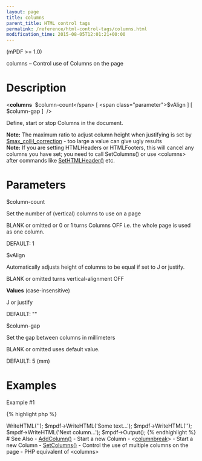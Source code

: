 ```yaml
---
layout: page
title: columns
parent_title: HTML control tags
permalink: /reference/html-control-tags/columns.html
modification_time: 2015-08-05T12:01:21+00:00
---
```


(mPDF >= 1.0)

columns – Control use of Columns on the page

# Description

&lt;**columns**  <span class="parameter">$column-count</span> 
[ <span class="parameter">$vAlign</span> ] 
[ <span class="parameter">$column-gap</span> ]  /&gt;

Define, start or stop Columns in the document.

<div class="alert alert-info" role="alert">
    <strong>Note:</strong> The maximum ratio to adjust column height when justifying is set by 
    <a href="{{ "/reference/mpdf-variables/max-colh-correction.html" | prepend: site.baseurl }}">$max_colH_correction</a> - 
    too large a value can give ugly results
</div>

<div class="alert alert-info" role="alert">
    <strong>Note:</strong> If you are setting HTMLHeaders or HTMLFooters, this will cancel any columns you have set; 
    you need to call SetColumns() or use &lt;columns&gt; after commands like 
    <a href="{{ "/reference/mpdf-functions/sethtmlheader.html" | prepend: site.baseurl }}">SetHTMLHeader()</a> etc.
</div>

# Parameters

<span class="parameter">$column-count</span>

Set the number of (vertical) columns to use on a page

<span class="smallblock">BLANK</span> or omitted or 0 or 1 turns Columns OFF i.e. the whole page is used as one column.

<span class="smallblock">DEFAULT</span>: 1

<span class="parameter">$vAlign</span>

Automatically adjusts height of columns to be equal if set to J or justify.

<span class="smallblock">BLANK</span> or omitted turns vertical-alignment OFF

**Values** (case-insensitive)

J or justify

<span class="smallblock">DEFAULT</span>: ""

<span class="parameter">$column-gap</span>

Set the gap between columns in millimeters

<span class="smallblock">BLANK</span> or omitted uses default value.

<span class="smallblock">DEFAULT</span>: 5 (mm)

# Examples

Example #1

{% highlight php %}
<?php

$mpdf = new \Mpdf\Mpdf();

$mpdf->WriteHTML('<columns column-count="3" vAlign="J" column-gap="7" />');
$mpdf->WriteHTML('Some text...');

$mpdf->WriteHTML('<columnbreak />');

$mpdf->WriteHTML('Next column...');

$mpdf->Output();

{% endhighlight %}

# See Also

- <a href="{{ "/reference/mpdf-functions/addcolumn.html" | prepend: site.baseurl }}">AddColumn()</a> - Start a new Column
- &lt;<a href="{{ "/reference/html-control-tags/columnbreak.html" | prepend: site.baseurl }}">columnbreak</a>&gt; - Start a new Column
- <a href="{{ "/reference/mpdf-functions/setcolumns.html" | prepend: site.baseurl }}">SetColumns()</a> - Control the use of multiple columns on the page - PHP equivalent of &lt;columns&gt;
